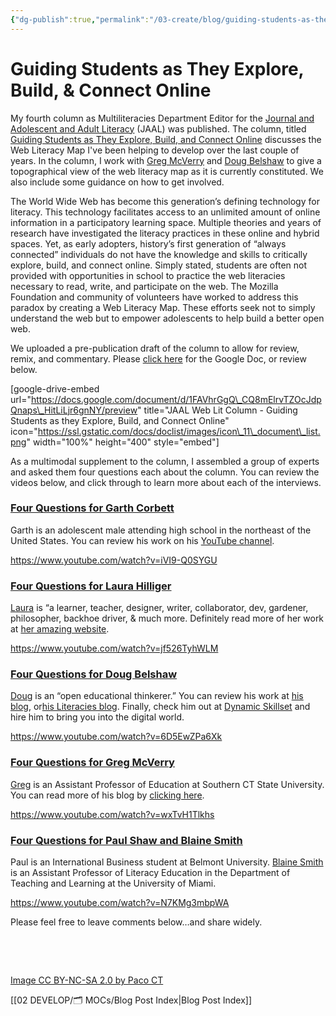 ```yaml
---
{"dg-publish":true,"permalink":"/03-create/blog/guiding-students-as-they-explore-build-and-connect-online/","title":"Guiding Students as They Explore, Build, & Connect Online","tags":["jaal","literacy","orms","teachtheweb","webliteracy"]}
---
```


# Guiding Students as They Explore, Build, & Connect Online

My fourth column as Multiliteracies Department Editor for the [Journal and Adolescent and Adult Literacy](http://www.reading.org/general/publications/journals/jaal.aspx) (JAAL) was published. The column, titled [Guiding Students as They Explore, Build, and Connect Online](http://onlinelibrary.wiley.com/doi/10.1002/jaal.411/abstract) discusses the Web Literacy Map I've been helping to develop over the last couple of years. In the column, I work with [Greg McVerry](https://twitter.com/jgmac1106) and [Doug Belshaw](https://twitter.com/dajbelshaw/) to give a topographical view of the web literacy map as it is currently constituted. We also include some guidance on how to get involved.

The World Wide Web has become this generation’s defining technology for literacy. This technology facilitates access to an unlimited amount of online information in a participatory learning space. Multiple theories and years of research have investigated the literacy practices in these online and hybrid spaces. Yet, as early adopters, history’s first generation of “always connected” individuals do not have the knowledge and skills to critically explore, build, and connect online. Simply stated, students are often not provided with opportunities in school to practice the web literacies necessary to read, write, and participate on the web. The Mozilla Foundation and community of volunteers have worked to address this paradox by creating a Web Literacy Map. These efforts seek not to simply understand the web but to empower adolescents to help build a better open web.

We uploaded a pre-publication draft of the column to allow for review, remix, and commentary. Please [click here](https://docs.google.com/document/d/1FAVhrGgQ_CQ8mElrvTZOcJdpQnaps_HitLiLjr6gnNY/edit?usp=sharing) for the Google Doc, or review below.

\[google-drive-embed url="https://docs.google.com/document/d/1FAVhrGgQ\_CQ8mElrvTZOcJdpQnaps\_HitLiLjr6gnNY/preview" title="JAAL Web Lit Column - Guiding Students as they Explore, Build, and Connect Online" icon="https://ssl.gstatic.com/docs/doclist/images/icon\_11\_document\_list.png" width="100%" height="400" style="embed"\]

As a multimodal supplement to the column, I assembled a group of experts and asked them four questions each about the column. You can review the videos below, and click through to learn more about each of the interviews.

### [Four Questions for Garth Corbett](http://wiobyrne.com/four-questions-for-garth-corbett-about-the-web-literacy-map/)

Garth is an adolescent male attending high school in the northeast of the United States. You can review his work on his [YouTube channel](https://www.youtube.com/user/garmar2000/).

https://www.youtube.com/watch?v=iVI9-Q0SYGU

### [Four Questions for Laura Hilliger](http://wiobyrne.com/four-questions-for-laura-hilliger-about-the-web-literacy-map/)

[Laura](https://twitter.com/epilepticrabbit) is “a learner, teacher, designer, writer, collaborator, dev, gardener, philosopher, backhoe driver, & much more. Definitely read more of her work at [her amazing website](http://www.zythepsary.com/).

https://www.youtube.com/watch?v=jf526TyhWLM

### [Four Questions for Doug Belshaw](http://wiobyrne.com/four-questions-for-doug-belshaw-about-the-web-literacy-map/)

[Doug](https://twitter.com/dajbelshaw/) is an “open educational thinkerer.” You can review his work at [his blog](http://dougbelshaw.com/blog/), or[his Literacies blog](http://literaci.es/). Finally, check him out at [Dynamic Skillset](http://dynamicskillset.com/) and hire him to bring you into the digital world.

https://www.youtube.com/watch?v=6D5EwZPa6Xk

### [Four Questions for Greg McVerry](http://wiobyrne.com/four-questions-for-greg-mcverry-about-the-web-literacy-map/)

[Greg](https://twitter.com/jgmac1106) is an Assistant Professor of Education at Southern CT State University. You can read more of his blog by [clicking here](http://jgregorymcverry.com/).

https://www.youtube.com/watch?v=wxTvH1Tlkhs

### [Four Questions for Paul Shaw and Blaine Smith](http://wiobyrne.com/four-questions-for-paul-shaw-and-blaine-smith-about-the-web-literacy-map/)

Paul is an International Business student at Belmont University. [Blaine Smith](https://twitter.com/blaineesmith) is an Assistant Professor of Literacy Education in the Department of Teaching and Learning at the University of Miami.

https://www.youtube.com/watch?v=N7KMg3mbpWA

Please feel free to leave comments below…and share widely.

 

 

[Image CC BY-NC-SA 2.0 by Paco CT](https://www.flickr.com/photos/paco_calvino/1428982589/in/photolist-5dxb2D-dZ1UoQ-oX6yLX-3bgUJR-5t1d4F-zRm1a-iiauZJ-6MKQz9-4tvFbe-aApLun-6V7UHx-5aw9TX-q9YK8S-5aA17S-7ByDBs-DSFd3-aHYKCM-gMiyXf-7r74eE-5R9FKR-q8NNgx-jsympD-pGFaVL-edLav9-pQnzdQ-pQC7hz-6K9uGD-p1xsm5-q7h5qq-pJdNQ9-psJyNZ-pUBcoS-5GoNLA-PxCF2-bHcoCn-cGMqMs-nX8y75-c1cVo9-bV2xXf-aF3VRL-5aAgpf-qj72W8-eFqSrZ-5awrtp-pTYSMX-9p5WJA-pFqJzF-p5uw3L-edEzFg-djxn9X)

[[02 DEVELOP/🗂️ MOCs/Blog Post Index\|Blog Post Index]]